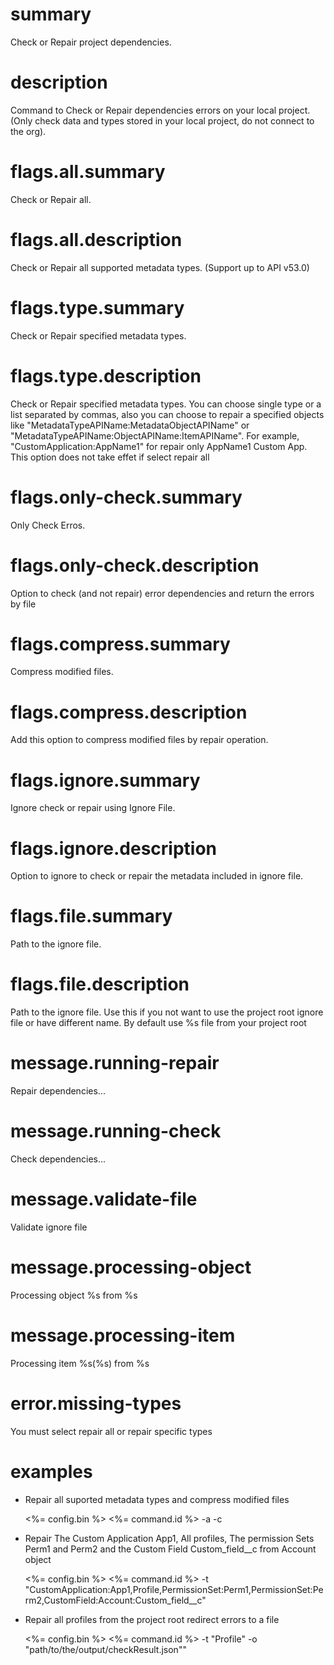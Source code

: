 # summary

Check or Repair project dependencies.

# description

Command to Check or Repair dependencies errors on your local project. (Only check data and types stored in your local project, do not connect to the org).

# flags.all.summary

Check or Repair all.

# flags.all.description

Check or Repair all supported metadata types. (Support up to API v53.0)

# flags.type.summary

Check or Repair specified metadata types.

# flags.type.description

Check or Repair specified metadata types. You can choose single type or a list separated by commas, also you can choose to repair a specified objects like "MetadataTypeAPIName:MetadataObjectAPIName" or "MetadataTypeAPIName:ObjectAPIName:ItemAPIName". For example, "CustomApplication:AppName1" for repair only AppName1 Custom App. This option does not take effet if select repair all

# flags.only-check.summary

Only Check Erros.

# flags.only-check.description

Option to check (and not repair) error dependencies and return the errors by file

# flags.compress.summary

Compress modified files.

# flags.compress.description

Add this option to compress modified files by repair operation.

# flags.ignore.summary

Ignore check or repair using Ignore File.

# flags.ignore.description

Option to ignore to check or repair the metadata included in ignore file.

# flags.file.summary

Path to the ignore file.

# flags.file.description

Path to the ignore file. Use this if you not want to use the project root ignore file or have different name. By default use %s file from your project root

# message.running-repair

Repair dependencies...

# message.running-check

Check dependencies...

# message.validate-file

Validate ignore file

# message.processing-object

Processing object %s from %s

# message.processing-item

Processing item %s(%s) from %s

# error.missing-types

You must select repair all or repair specific types

# examples

- Repair all suported metadata types and compress modified files

  <%= config.bin %> <%= command.id %> -a -c

- Repair The Custom Application App1, All profiles, The permission Sets Perm1 and Perm2 and the Custom Field Custom_field\_\_c from Account object

  <%= config.bin %> <%= command.id %> -t "CustomApplication:App1,Profile,PermissionSet:Perm1,PermissionSet:Perm2,CustomField:Account:Custom_field\_\_c"

- Repair all profiles from the project root redirect errors to a file

  <%= config.bin %> <%= command.id %> -t "Profile" -o "path/to/the/output/checkResult.json""
